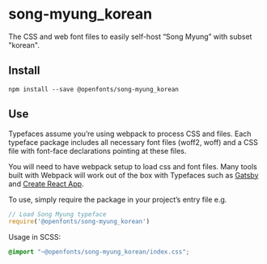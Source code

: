 
# song-myung_korean

The CSS and web font files to easily self-host “Song Myung” with subset "korean".

## Install

`npm install --save @openfonts/song-myung_korean`

## Use

Typefaces assume you’re using webpack to process CSS and files. Each typeface
package includes all necessary font files (woff2, woff) and a CSS file with
font-face declarations pointing at these files.

You will need to have webpack setup to load css and font files. Many tools built
with Webpack will work out of the box with Typefaces such as [Gatsby](https://github.com/gatsbyjs/gatsby)
and [Create React App](https://github.com/facebookincubator/create-react-app).

To use, simply require the package in your project’s entry file e.g.

```javascript
// Load Song Myung typeface
require('@openfonts/song-myung_korean')
```

Usage in SCSS:
```scss
@import "~@openfonts/song-myung_korean/index.css";
```
